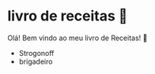 # livro de receitas :cake:

Olá! Bem vindo ao meu livro de Receitas! :book:

- Strogonoff
- brigadeiro
